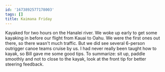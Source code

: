 ```yaml
---
id: '1673892577178003'
tags: []
title: Kaimana Friday
---
```


Kayaked for two hours on the Hanalei river. We woke up early to get some kayaking in before our flight from Kauai to Oahu. We were the first ones out there, so there wasn't much traffic. But we did see several 6-person outrigger canoe teams cruise by us. I had never really been taught how to kayak, so Bill gave me some good tips. To summarize: sit up, paddle smoothly and not to close to the kayak, look at the front tip for better steering feedback.
